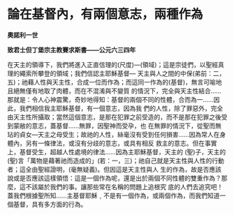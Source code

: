 # 論在基督內，有兩個意志，兩種作為


**奧諾利一世**

**致君士但丁堡宗主教賽求斯書——公元六三四年**





在天主的領導下，我們將進入正直信理的(尺度)—(領域)；這是宗徒們，以聖經真理的繩索所攀登的領域；我們信認主耶穌基督—
天主與人之間的中保(弟前：二，五)；祂藉人性與天主性，合成一位而作為；而這同一作為的(基督)，無言可喻地且絕無僅有地取了肉體，而在不混淆與不變質
的情況下，完全與天主性結合……那就是：令人心神震驚，奇妙地得知：基督的兩個不同的性體，合而為一……因此，我們相信我主耶穌基督，有一個意志，因為我
們的人性，除了罪惡外，完全由天主性所攝取；當然這個意志，是那在犯罪之前受造的，而不是那在犯罪之後受到蒙敝的意志，蓋基督……無罪，因聖神而受孕，也
在無罪的情況下，從聖而無玷的貞女—天主之母受生；故祂的人性，絲毫沒有受到任何損害……因為常人在身體內，另有一條律法，或沒有分歧的意志，或具有相反
救主的意志。但在事實上，基督受生，超越人性處境的律法……因為主耶穌基督，天主的 
(聖)子，天主的(聖)言「萬物是藉著祂而造成的」(若：一，三)；祂自己就是天主性與人性的行動者；這全由聖經證明，(毫無疑義)。但因這是天主性與人
生的作為，故是否應該說或是否應該這樣領悟：這是一個作為呢，還是出於兩個不同性體的雙重作為？那麼，這不該屬於我們的事。讓那些常在名稱的問題上追根究
底的人們去追究吧！蓋我們根據聖所知……主基督耶穌﹐不是有一個作為，或兩個作為，而我們知道一個基督，具有多方面的行為。

